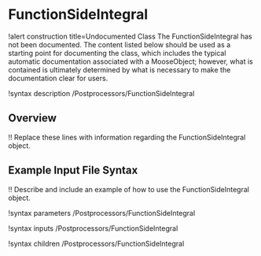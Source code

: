 # FunctionSideIntegral

!alert construction title=Undocumented Class
The FunctionSideIntegral has not been documented. The content listed below should be used as a starting point for
documenting the class, which includes the typical automatic documentation associated with a
MooseObject; however, what is contained is ultimately determined by what is necessary to make the
documentation clear for users.

!syntax description /Postprocessors/FunctionSideIntegral

## Overview

!! Replace these lines with information regarding the FunctionSideIntegral object.

## Example Input File Syntax

!! Describe and include an example of how to use the FunctionSideIntegral object.

!syntax parameters /Postprocessors/FunctionSideIntegral

!syntax inputs /Postprocessors/FunctionSideIntegral

!syntax children /Postprocessors/FunctionSideIntegral
